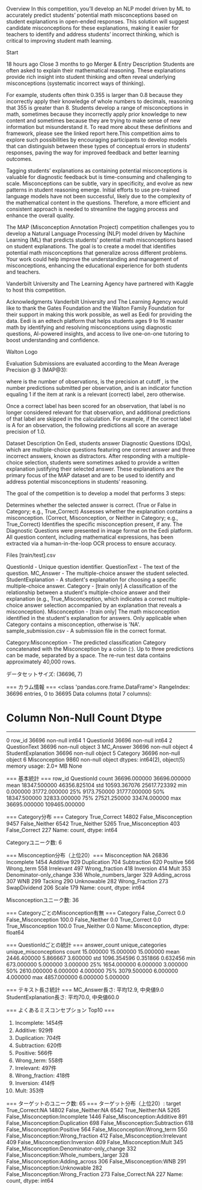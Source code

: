 Overview
In this competition, you’ll develop an NLP model driven by ML to accurately predict students’ potential math misconceptions based on student explanations in open-ended responses. This solution will suggest candidate misconceptions for these explanations, making it easier for teachers to identify and address students’ incorrect thinking, which is critical to improving student math learning.

Start

18 hours ago
Close
3 months to go
Merger & Entry
Description
Students are often asked to explain their mathematical reasoning. These explanations provide rich insight into student thinking and often reveal underlying misconceptions (systematic incorrect ways of thinking).

For example, students often think 0.355 is larger than 0.8 because they incorrectly apply their knowledge of whole numbers to decimals, reasoning that 355 is greater than 8. Students develop a range of misconceptions in math, sometimes because they incorrectly apply prior knowledge to new content and sometimes because they are trying to make sense of new information but misunderstand it. To read more about these definitions and framework, please see the linked report here.This competition aims to explore such possibilities by encouraging participants to develop models that can distinguish between these types of conceptual errors in students’ responses, paving the way for improved feedback and better learning outcomes.

Tagging students’ explanations as containing potential misconceptions is valuable for diagnostic feedback but is time-consuming and challenging to scale. Misconceptions can be subtle, vary in specificity, and evolve as new patterns in student reasoning emerge.
Initial efforts to use pre-trained language models have not been successful, likely due to the complexity of the mathematical content in the questions. Therefore, a more efficient and consistent approach is needed to streamline the tagging process and enhance the overall quality.

The MAP (Misconception Annotation Project) competition challenges you to develop a Natural Language Processing (NLP) model driven by Machine Learning (ML) that predicts students’ potential math misconceptions based on student explanations. The goal is to create a model that identifies potential math misconceptions that generalize across different problems.
Your work could help improve the understanding and management of misconceptions, enhancing the educational experience for both students and teachers.

Vanderbilt University and The Learning Agency have partnered with Kaggle to host this competition.

Acknowledgments
Vanderbilt University and The Learning Agency would like to thank the Gates Foundation and the Walton Family Foundation for their support in making this work possible, as well as Eedi for providing the data. Eedi is an edtech platform that helps students ages 9 to 16 master math by identifying and resolving misconceptions using diagnostic questions, AI-powered insights, and access to live one-on-one tutoring to boost understanding and confidence.

Walton Logo

Evaluation
Submissions are evaluated according to the Mean Average Precision @ 3 (MAP@3):


where
 is the number of observations,
 is the precision at cutoff
,
 is the number predictions submitted per observation, and
 is an indicator function equaling 1 if the item at rank
 is a relevant (correct) label, zero otherwise.

Once a correct label has been scored for an observation, that label is no longer considered relevant for that observation, and additional predictions of that label are skipped in the calculation. For example, if the correct label is A for an observation, the following predictions all score an average precision of 1.0.

Dataset Description
On Eedi, students answer Diagnostic Questions (DQs), which are multiple-choice questions featuring one correct answer and three incorrect answers, known as distractors. After responding with a multiple-choice selection, students were sometimes asked to provide a written explanation justifying their selected answer. These explanations are the primary focus of the MAP dataset and are to be used to identify and address potential misconceptions in students’ reasoning.

The goal of the competition is to develop a model that performs 3 steps:

Determines whether the selected answer is correct. (True or False in Category; e.g., True_Correct)
Assesses whether the explanation contains a misconception. (Correct, Misconception, or Neither in Category; e.g., True_Correct)
Identifies the specific misconception present, if any.
The Diagnostic Questions were presented in image format on the Eedi platform. All question content, including mathematical expressions, has been extracted via a human-in-the-loop OCR process to ensure accuracy.

Files
[train/test].csv

QuestionId - Unique question identifier.
QuestionText - The text of the question.
MC_Answer - The multiple-choice answer the student selected.
StudentExplanation - A student's explanation for choosing a specific multiple-choice answer.
Category - [train only] A classification of the relationship between a student's multiple-choice answer and their explanation (e.g., True_Misconception, which indicates a correct multiple-choice answer selection accompanied by an explanation that reveals a misconception).
Misconception - [train only] The math misconception identified in the student's explanation for answers. Only applicable when Category contains a misconception, otherwise is 'NA'.
sample_submission.csv - A submission file in the correct format.

Category:Misconception - The predicted classification Category concatenated with the Misconception by a colon (:). Up to three predictions can be made, separated by a space.
The re-run test data contains approximately 40,000 rows.

データセットサイズ: (36696, 7)

=== カラム情報 ===
<class 'pandas.core.frame.DataFrame'>
RangeIndex: 36696 entries, 0 to 36695
Data columns (total 7 columns):
 #   Column              Non-Null Count  Dtype
---  ------              --------------  -----
 0   row_id              36696 non-null  int64
 1   QuestionId          36696 non-null  int64
 2   QuestionText        36696 non-null  object
 3   MC_Answer           36696 non-null  object
 4   StudentExplanation  36696 non-null  object
 5   Category            36696 non-null  object
 6   Misconception       9860 non-null   object
dtypes: int64(2), object(5)
memory usage: 2.0+ MB
None

=== 基本統計 ===
             row_id     QuestionId
count  36696.000000   36696.000000
mean   18347.500000   46356.825104
std    10593.367076   25617.723392
min        0.000000   31772.000000
25%     9173.750000   31777.000000
50%    18347.500000   32833.000000
75%    27521.250000   33474.000000
max    36695.000000  109465.000000

=== Category分布 ===
Category
True_Correct           14802
False_Misconception     9457
False_Neither           6542
True_Neither            5265
True_Misconception       403
False_Correct            227
Name: count, dtype: int64

Categoryユニーク数: 6

=== Misconception分布（上位20）===
Misconception
NA                         26836
Incomplete                  1454
Additive                     929
Duplication                  704
Subtraction                  620
Positive                     566
Wrong_term                   558
Irrelevant                   497
Wrong_fraction               418
Inversion                    414
Mult                         353
Denominator-only_change      336
Whole_numbers_larger         329
Adding_across                307
WNB                          299
Tacking                      290
Unknowable                   282
Wrong_Fraction               273
SwapDividend                 206
Scale                        179
Name: count, dtype: int64

Misconceptionユニーク数: 36

=== CategoryごとのMisconception有無 ===
Category
False_Correct            0.0
False_Misconception    100.0
False_Neither            0.0
True_Correct             0.0
True_Misconception     100.0
True_Neither             0.0
Name: Misconception, dtype: float64

=== QuestionIdごとの統計 ===
       answer_count  unique_categories  unique_misconceptions
count     15.000000          15.000000              15.000000
mean    2446.400000           5.866667               3.600000
std     1096.354596           0.351866               0.632456
min      673.000000           5.000000               3.000000
25%     1654.000000           6.000000               3.000000
50%     2610.000000           6.000000               4.000000
75%     3079.500000           6.000000               4.000000
max     4857.000000           6.000000               5.000000

=== テキスト長さ統計 ===
MC_Answer長さ: 平均12.9, 中央値9.0
StudentExplanation長さ: 平均70.0, 中央値60.0

=== よくあるミスコンセプション Top10 ===
1. Incomplete: 1454件
2. Additive: 929件
3. Duplication: 704件
4. Subtraction: 620件
5. Positive: 566件
6. Wrong_term: 558件
7. Irrelevant: 497件
8. Wrong_fraction: 418件
9. Inversion: 414件
10. Mult: 353件

=== ターゲットのユニーク数: 65 ===
ターゲット分布（上位20）:
target
True_Correct:NA                                14802
False_Neither:NA                                6542
True_Neither:NA                                 5265
False_Misconception:Incomplete                  1446
False_Misconception:Additive                     891
False_Misconception:Duplication                  698
False_Misconception:Subtraction                  618
False_Misconception:Positive                     564
False_Misconception:Wrong_term                   550
False_Misconception:Wrong_fraction               412
False_Misconception:Irrelevant                   409
False_Misconception:Inversion                    409
False_Misconception:Mult                         345
False_Misconception:Denominator-only_change      332
False_Misconception:Whole_numbers_larger         328
False_Misconception:Adding_across                306
False_Misconception:WNB                          291
False_Misconception:Unknowable                   282
False_Misconception:Wrong_Fraction               273
False_Correct:NA                                 227
Name: count, dtype: int64
